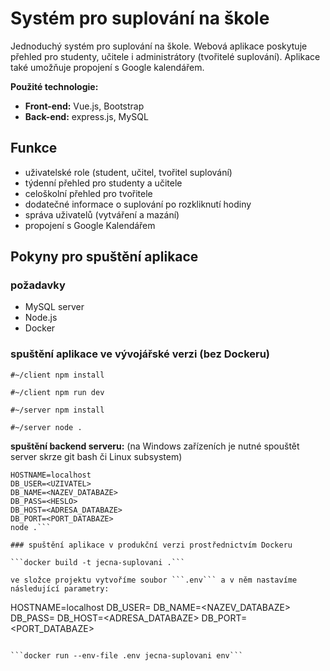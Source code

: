 # Systém pro suplování na škole

Jednoduchý systém pro suplování na škole. Webová aplikace poskytuje přehled pro studenty, učitele i administrátory (tvořitelé suplování). Aplikace také umožňuje propojení s Google kalendářem.

**Použité technologie:**
- **Front-end:** Vue.js, Bootstrap
- **Back-end:** express.js, MySQL

## Funkce
- uživatelské role (student, učitel, tvořitel suplování)
- týdenní přehled pro studenty a učitele
- celoškolní přehled pro tvořitele
- dodatečné informace o suplování po rozkliknutí hodiny
- správa uživatelů (vytváření a mazání)
- propojení s Google Kalendářem 

## Pokyny pro spuštění aplikace 
### požadavky 
- MySQL server 
- Node.js 
- Docker

### spuštění aplikace ve vývojářské verzi (bez Dockeru)

```#~/client npm install``` 

```#~/client npm run dev```

```#~/server npm install```

```#~/server node .```

**spuštění backend serveru:** 
(na Windows zařízeních je nutné spouštět server skrze git bash či Linux subsystem)

```#~/server
HOSTNAME=localhost
DB_USER=<UZIVATEL>
DB_NAME=<NAZEV_DATABAZE>
DB_PASS=<HESLO>
DB_HOST=<ADRESA_DATABAZE>
DB_PORT=<PORT_DATABAZE>
node .```

### spuštění aplikace v produkční verzi prostřednictvím Dockeru 

```docker build -t jecna-suplovani .```

ve složce projektu vytvoříme soubor ```.env``` a v něm nastavíme následující parametry:

```
HOSTNAME=localhost
DB_USER=<UZIVATEL>
DB_NAME=<NAZEV_DATABAZE>
DB_PASS=<HESLO>
DB_HOST=<ADRESA_DATABAZE>
DB_PORT=<PORT_DATABAZE>
```

```docker run --env-file .env jecna-suplovani env```
